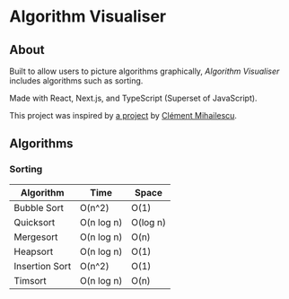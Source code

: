 # Algorithm Visualiser

## About

Built to allow users to picture algorithms graphically, _Algorithm Visualiser_ includes algorithms such as sorting.

Made with React, Next.js, and TypeScript (Superset of JavaScript).

This project was inspired by [a project](https://github.com/clementmihailescu/Sorting-Visualizer) by [Clément Mihailescu](https://github.com/clementmihailescu).

## Algorithms

### Sorting

| Algorithm | Time | Space |
| - | - | - |
| Bubble Sort | O(n^2) | O(1) |
| Quicksort | O(n log n) | O(log n) |
| Mergesort | O(n log n) | O(n) |
| Heapsort | O(n log n) | O(1) |
| Insertion Sort | O(n^2) | O(1) |
| Timsort | O(n log n) | O(n) |